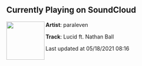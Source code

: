 ## Currently Playing on SoundCloud

[<img align="left" width="100" src="https://i1.sndcdn.com/artworks-kQzHhc016GBlU5fq-teK4qw-t500x500.jpg">](https://soundcloud.com/paraleven/lucid)

**Artist**: paraleven 

**Track**: Lucid ft. Nathan Ball

Last updated at 05/18/2021 08:16
